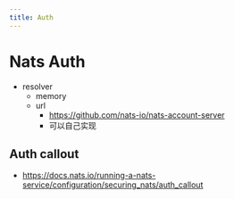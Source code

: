 ```yaml
---
title: Auth
---
```


# Nats Auth

- resolver
  - memory
  - url
    - https://github.com/nats-io/nats-account-server
    - 可以自己实现

## Auth callout

- https://docs.nats.io/running-a-nats-service/configuration/securing_nats/auth_callout
